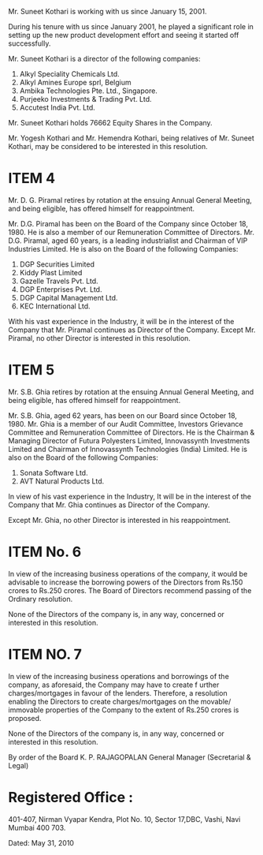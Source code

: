 Mr. Suneet Kothari is working with us since January 15, 2001.  

During his tenure with us since January 2001, he played a significant role in setting up the new product development effort and seeing it started off successfully.  

Mr. Suneet Kothari is a director of the following companies:  

1) Alkyl Speciality Chemicals Ltd.   
2) Alkyl Amines Europe sprl, Belgium   
3) Ambika Technologies Pte. Ltd., Singapore.   
4) Purjeeko Investments & Trading Pvt. Ltd.   
5) Accutest India Pvt. Ltd.  

Mr. Suneet Kothari holds 76662 Equity Shares in the Company.  

Mr. Yogesh Kothari and Mr. Hemendra Kothari, being relatives of Mr. Suneet Kothari, may be considered to be interested in this resolution.  

# ITEM 4  

Mr. D. G. Piramal retires by rotation at the ensuing Annual General Meeting, and being eligible, has offered himself for reappointment.  

Mr. D.G. Piramal has been on the Board of the Company since October 18, 1980. He is also a member of our Remuneration Committee of Directors. Mr. D.G. Piramal, aged 60 years,  is a leading industrialist and Chairman of VIP Industries Limited. He is also on the Board of the following Companies:  

1. DGP Securities Limited   
2. Kiddy Plast Limited   
3. Gazelle Travels Pvt. Ltd.   
4. DGP Enterprises Pvt. Ltd.   
5. DGP Capital Management Ltd.   
6. KEC International Ltd.  

With his vast experience in the Industry, it will be in the interest of the Company that Mr. Piramal continues as Director of the Company. Except Mr. Piramal, no other Director is interested in this resolution.  

# ITEM 5  

Mr. S.B. Ghia retires by rotation at the ensuing Annual General Meeting, and being eligible,  has offered himself for reappointment.  

Mr. S.B. Ghia, aged 62 years, has been on our Board since October 18, 1980.  Mr. Ghia is a member of our Audit Committee, Investors Grievance Committee and Remuneration Committee of Directors. He is the Chairman & Managing Director of Futura Polyesters Limited, Innovassynth Investments Limited and Chairman of Innovassynth Technologies (India) Limited. He is also on the Board of the following Companies:  

1. Sonata Software Ltd.   
2. AVT Natural Products Ltd.  

In view of his vast experience in the Industry, It will be in the interest of the Company that Mr. Ghia continues as Director of the Company.  

Except Mr. Ghia, no other Director is interested in his reappointment.  

# ITEM No. 6  

In view of the increasing business operations  of the company, it would be advisable to increase the borrowing powers of the Directors from Rs.150 crores to Rs.250 crores. The Board of Directors recommend passing of the Ordinary resolution.  

None of the Directors of the company is, in any way, concerned or interested in this resolution.  

# ITEM NO. 7  

In view of the increasing business operations and borrowings of the company, as aforesaid, the Company may have to create f urther charges/mortgages in favour of the lenders.  Therefore, a resolution enabling the Directors to create charges/mortgages on the movable/ immovable properties of the Company to the extent of Rs.250 crores is proposed.  

None of the Directors of the company is, in any way, concerned or interested in this resolution.  

By order of the Board K. P. RAJAGOPALAN General Manager (Secretarial & Legal)  

# Registered Office :  

401-407, Nirman Vyapar Kendra, Plot No. 10, Sector 17,DBC, Vashi, Navi Mumbai 400 703.  

Dated: May 31, 2010  